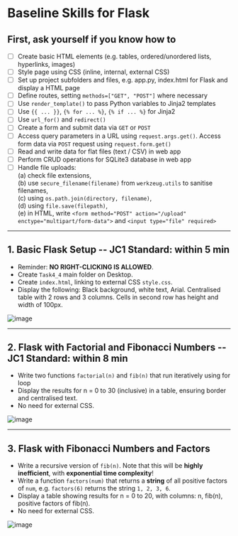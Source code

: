 # Baseline Skills for Flask

## First, ask yourself if you know how to
- [ ] Create basic HTML elements (e.g. tables, ordered/unordered lists, hyperlinks, images)
- [ ] Style page using CSS (inline, internal, external CSS)
- [ ] Set up project subfolders and files, e.g. app.py, index.html for Flask and display a HTML page
- [ ] Define routes, setting `methods=["GET", "POST"]` where necessary
- [ ] Use `render_template()` to pass Python variables to Jinja2 templates
- [ ] Use `{{ ... }}`, `{% for ... %}`, `{% if ... %}` for Jinja2
- [ ] Use `url_for()` and `redirect()`
- [ ] Create a form and submit data via `GET` or `POST`
- [ ] Access query parameters in a URL using `request.args.get()`. Access form data via `POST` request using `request.form.get()`
- [ ] Read and write data for flat files (text / CSV) in web app
- [ ] Perform CRUD operations for SQLite3 database in web app
- [ ] Handle file uploads:<br>
      (a) check file extensions,<br>
      (b) use `secure_filename(filename)` from `werkzeug.utils` to sanitise filenames,<br>
      (c) using `os.path.join(directory, filename)`,<br>
      (d) using `file.save(filepath)`,<br>
      (e) in HTML, write `<form method="POST" action="/upload" enctype="multipart/form-data">` and `<input type="file" required>`

---

## 1. Basic Flask Setup  -- JC1 Standard: within 5 min
- Reminder: **NO RIGHT-CLICKING IS ALLOWED**.
- Create `Task4_4` main folder on Desktop.
- Create `index.html`, linking to external CSS `style.css`.
- Display the following:
  Black background, white text, Arial.
  Centralised table with 2 rows and 3 columns.
  Cells in second row has height and width of 100px.

![image](https://github.com/user-attachments/assets/112e4c62-4a59-4b03-9c3d-8fdf0de4969c)

---

## 2. Flask with Factorial and Fibonacci Numbers -- JC1 Standard: within 8 min
- Write two functions `factorial(n)` and `fib(n)` that run iteratively using for loop
- Display the results for n = 0 to 30 (inclusive) in a table, ensuring border and centralised text.
- No need for external CSS.
  
![image](https://github.com/user-attachments/assets/92e1021a-e0e4-4498-8dc5-855c3f238fc1)

---

## 3. Flask with Fibonacci Numbers and Factors
- Write a recursive version of `fib(n)`. Note that this will be **highly inefficient**, with **exponential time complexity**!
- Write a function `factors(num)` that returns a **string** of all positive factors of `num`, e.g. `factors(6)` returns the string `1, 2, 3, 6`.
- Display a table showing results for n = 0 to 20, with columns: n, fib(n), positive factors of fib(n).
- No need for external CSS.

![image](https://github.com/user-attachments/assets/ad07e4f4-4335-4d83-a582-61a94888fac2)




